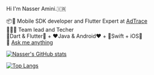 Hi I'm Nasser Amini.🇮🇷

📦📲 Mobile SDK developer and Flutter Expert at [AdTrace](https://github.com/adtrace)
<br/>
👨🏻‍💼 Team lead and Techer
<br/>
💙Dart & Flutter💙 + ❤️Java & Android❤️ + 🧡Swift + iOS🧡
<br/>
💬 [Ask me anything](https://github.com/namini40/namini40/issues)

[![Nasser's GitHub stats](https://github-readme-stats.vercel.app/api?username=namini40&count_private=true&theme=radical)](https://github.com/namini40/github-readme-stats)

[![Top Langs](https://github-readme-stats.vercel.app/api/top-langs/?username=namini40&layout=compact&theme=radical)](https://github.com/namini40/github-readme-stats)
